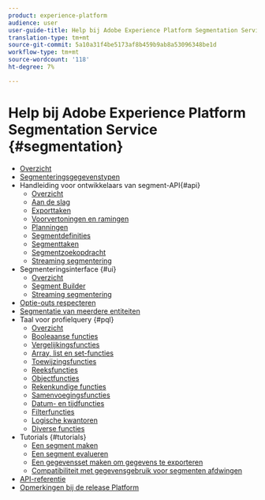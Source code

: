 ```yaml
---
product: experience-platform
audience: user
user-guide-title: Help bij Adobe Experience Platform Segmentation Service
translation-type: tm+mt
source-git-commit: 5a10a31f4be5173af8b459b9ab8a53096348be1d
workflow-type: tm+mt
source-wordcount: '118'
ht-degree: 7%

---
```



# Help bij Adobe Experience Platform Segmentation Service {#segmentation}

- [Overzicht](home.md)
- [Segmenteringsgegevenstypen](data-types.md)
- Handleiding voor ontwikkelaars van segment-API{#api}
   - [Overzicht](api/overview.md)
   - [Aan de slag](api/getting-started.md)
   - [Exporttaken](api/export-jobs.md)
   - [Voorvertoningen en ramingen](api/previews-and-estimates.md)
   - [Planningen](api/schedules.md)
   - [Segmentdefinities](api/segment-definitions.md)
   - [Segmenttaken](api/segment-jobs.md)
   - [Segmentzoekopdracht](api/segment-search.md)
   - [Streaming segmentering](api/streaming-segmentation.md)
- Segmenteringsinterface {#ui}
   - [Overzicht](ui/overview.md)
   - [Segment Builder](ui/segment-builder.md)
   - [Streaming segmentering](ui/streaming-segmentation.md)
- [Optie-outs respecteren](honoring-opt-outs.md)
- [Segmentatie van meerdere entiteiten](multi-entity-segmentation.md)
- Taal voor profielquery {#pql}
   - [Overzicht](pql/overview.md)
   - [Booleaanse functies](pql/boolean-functions.md)
   - [Vergelijkingsfuncties](pql/comparison-functions.md)
   - [Array, list en set-functies](pql/array-functions.md)
   - [Toewijzingsfuncties](pql/map-functions.md)
   - [Reeksfuncties](pql/string-functions.md)
   - [Objectfuncties](pql/object-functions.md)
   - [Rekenkundige functies](pql/arithmetic-functions.md)
   - [Samenvoegingsfuncties](pql/aggregation-functions.md)
   - [Datum- en tijdfuncties](pql/datetime-functions.md)
   - [Filterfuncties](pql/filter-functions.md)
   - [Logische kwantoren](pql/logical-quantifiers.md)
   - [Diverse functies](pql/misc-functions.md)
- Tutorials {#tutorials}
   - [Een segment maken](tutorials/create-a-segment.md)
   - [Een segment evalueren](tutorials/evaluate-a-segment.md)
   - [Een gegevensset maken om gegevens te exporteren](tutorials/create-dataset-export-segment.md)
   - [Compatibiliteit met gegevensgebruik voor segmenten afdwingen](tutorials/governance.md)
- [API-referentie](https://www.adobe.io/apis/experienceplatform/home/api-reference.html#!acpdr/swagger-specs/segmentation.yaml)
- [Opmerkingen bij de release Platform](https://www.adobe.com/go/platform-release-notes-en)